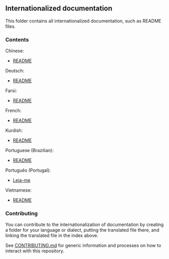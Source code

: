 Internationalized documentation
--------------------------------

This folder contains all internationalized documentation, such as README files.

### Contents

Chinese:

- [README](zh_CN/README.md)

Deutsch:

- [README](de/README.md)

Farsi:

- [README](fa_IR/README.md)

French:

- [README](fr/README.md)

Kurdish:

- [README](Ku/README.md)

Portuguese (Brazilian):

- [README](pt_BR/README.md)

Português (Portugal):

- [Leia-me](pt_PT/README.md)

Vietnamese:

- [README](vi_VN/README.md)

### Contributing

You can contribute to the internationalization of documentation by creating a
folder for your language or dialect, putting the translated file there, and
linking the translated file in the index above.

See [CONTRIBUTING.md](../../CONTRIBUTING.md) for generic information and
processes on how to interact with this repository.
